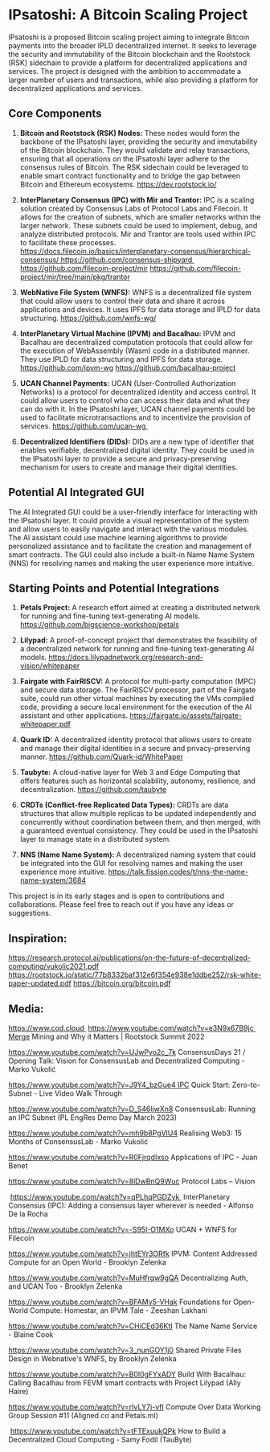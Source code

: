 
# IPsatoshi: A Bitcoin Scaling Project

IPsatoshi is a proposed Bitcoin scaling project aiming to integrate Bitcoin payments into the broader IPLD decentralized internet. It seeks to leverage the security and immutability of the Bitcoin blockchain and the Rootstock (RSK) sidechain to provide a platform for decentralized applications and services. The project is designed with the ambition to accommodate a larger number of users and transactions, while also providing a platform for decentralized applications and services.

## Core Components

1. **Bitcoin and Rootstock (RSK) Nodes:** These nodes would form the backbone of the IPsatoshi layer, providing the security and immutability of the Bitcoin blockchain. They would validate and relay transactions, ensuring that all operations on the IPsatoshi layer adhere to the consensus rules of Bitcoin. The RSK sidechain could be leveraged to enable smart contract functionality and to bridge the gap between Bitcoin and Ethereum ecosystems.
	https://dev.rootstock.io/

2. **InterPlanetary Consensus (IPC) with Mir and Trantor:** IPC is a scaling solution created by Consensus Labs of Protocol Labs and Filecoin. It allows for the creation of subnets, which are smaller networks within the larger network. These subnets could be used to implement, debug, and analyze distributed protocols. Mir and Trantor are tools used within IPC to facilitate these processes.
	https://docs.filecoin.io/basics/interplanetary-consensus/hierarchical-consensus/ https://github.com/consensus-shipyard https://github.com/filecoin-project/mir
 	https://github.com/filecoin-project/mir/tree/main/pkg/trantor

4. **WebNative File System (WNFS):** WNFS is a decentralized file system that could allow users to control their data and share it across applications and devices. It uses IPFS for data storage and IPLD for data structuring.
	https://github.com/wnfs-wg/

5. **InterPlanetary Virtual Machine (IPVM) and Bacalhau:** IPVM and Bacalhau are decentralized computation protocols that could allow for the execution of WebAssembly (Wasm) code in a distributed manner. They use IPLD for data structuring and IPFS for data storage.
	https://github.com/ipvm-wg
	https://github.com/bacalhau-project

6. **UCAN Channel Payments:** UCAN (User-Controlled Authorization Networks) is a protocol for decentralized identity and access control. It could allow users to control who can access their data and what they can do with it. In the IPsatoshi layer, UCAN channel payments could be used to facilitate microtransactions and to incentivize the provision of services.
	https://github.com/ucan-wg 

7. **Decentralized Identifiers (DIDs):** DIDs are a new type of identifier that enables verifiable, decentralized digital identity. They could be used in the IPsatoshi layer to provide a secure and privacy-preserving mechanism for users to create and manage their digital identities.

## Potential AI Integrated GUI

The AI Integrated GUI could be a user-friendly interface for interacting with the IPsatoshi layer. It could provide a visual representation of the system and allow users to easily navigate and interact with the various modules. The AI assistant could use machine learning algorithms to provide personalized assistance and to facilitate the creation and management of smart contracts. The GUI could also include a built-in Name Name System (NNS) for resolving names and making the user experience more intuitive.

## Starting Points and Potential Integrations

1. **Petals Project:** A research effort aimed at creating a distributed network for running and fine-tuning text-generating AI models.
	https://github.com/bigscience-workshop/petals

2. **Lilypad:** A proof-of-concept project that demonstrates the feasibility of a decentralized network for running and fine-tuning text-generating AI models.
	https://docs.lilypadnetwork.org/research-and-vision/whitepaper

3. **Fairgate with FairRISCV:** A protocol for multi-party computation (MPC) and secure data storage. The FairRISCV processor, part of the Fairgate suite, could run other virtual machines by executing the VMs compiled code, providing a secure local environment for the execution of the AI assistant and other applications.
	https://fairgate.io/assets/fairgate-whitepaper.pdf

4. **Quark ID:** A decentralized identity protocol that allows users to create and manage their digital identities in a secure and privacy-preserving manner.
	https://github.com/Quark-id/WhitePaper

5. **Taubyte:** A cloud-native layer for Web 3 and Edge Computing that offers features such as horizontal scalability, autonomy, resilience, and decentralization.
	https://github.com/taubyte

6. **CRDTs (Conflict-free Replicated Data Types):** CRDTs are data structures that allow multiple replicas to be updated independently and concurrently without coordination between them, and then merged, with a guaranteed eventual consistency. They could be used in the IPsatoshi layer to manage state in a distributed system.

7. **NNS (Name Name System):** A decentralized naming system that could be integrated into the GUI for resolving names and making the user experience more intuitive.
	https://talk.fission.codes/t/nns-the-name-name-system/3684

This project is in its early stages and is open to contributions and collaborations. Please feel free to reach out if you have any ideas or suggestions.

## Inspiration:

https://research.protocol.ai/publications/on-the-future-of-decentralized-computing/vukolic2021.pdf
https://rootstock.io/static/77b8332baf312e6f354e938e1ddbe252/rsk-white-paper-updated.pdf
https://bitcoin.org/bitcoin.pdf


## Media:

https://www.cod.cloud 
https://www.youtube.com/watch?v=e3N9x67B9jc Merge Mining and Why it Matters | Rootstock Summit 2022

https://www.youtube.com/watch?v=UJwPyo2c_7k
ConsensusDays 21 / Opening Talk: Vision for ConsensusLab and Decentralized Computing - Marko Vukolić

https://www.youtube.com/watch?v=J9Y4_bzGue4 IPC Quick Start: Zero-to-Subnet - Live Video Walk Through

https://www.youtube.com/watch?v=D_S46ljwXn8
ConsensusLab: Running an IPC Subnet (PL EngRes Demo Day March 2023)

https://www.youtube.com/watch?v=mh9b8PgVlU4
Realising Web3: 15 Months of ConsensusLab - Marko Vukolić

https://www.youtube.com/watch?v=R0FjrqdIxso
Applications of IPC - Juan Benet

https://www.youtube.com/watch?v=8lDwBnQ9Wuc
Protocol Labs – Vision

 https://www.youtube.com/watch?v=qPLhqPGDZyk 
InterPlanetary Consensus (IPC): Adding a consensus layer wherever is needed - Alfonso De la Rocha

https://www.youtube.com/watch?v=-S95I-O1MXo
UCAN + WNFS for Filecoin

https://www.youtube.com/watch?v=jhtEYr3ORfk
IPVM: Content Addressed Compute for an Open World - Brooklyn Zelenka

https://www.youtube.com/watch?v=MuHfrqw9gQA
Decentralizing Auth, and UCAN Too - Brooklyn Zelenka

https://www.youtube.com/watch?v=BFAMy5-VHak
Foundations for Open-World Compute: Homestar, an IPVM Tale - Zeeshan Lakhani

https://www.youtube.com/watch?v=CHiCEd36KtI
The Name Name Service - Blaine Cook

https://www.youtube.com/watch?v=3_nunGOY1j0
Shared Private Files Design in Webnative's WNFS, by Brooklyn Zelenka

https://www.youtube.com/watch?v=B0l0gFYxADY
Build With Bacalhau: Calling Bacalhau from FEVM smart contracts with Project Lilypad (Ally Haire)

https://www.youtube.com/watch?v=rIvLY7j-vfI
Compute Over Data Working Group Session #11 (Aligned.co and Petals.ml)

 https://www.youtube.com/watch?v=tFTExuukQPk
How to Build a Decentralized Cloud Computing - Samy Fodil (TauByte)
